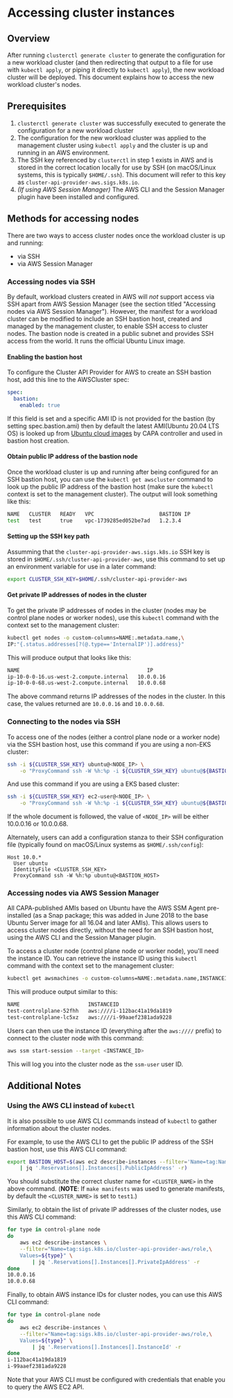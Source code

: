 # Accessing cluster instances

## Overview

After running `clusterctl generate cluster` to generate the configuration for a new workload cluster (and then redirecting that output to a file for use with `kubectl apply`, or piping it directly to `kubectl apply`), the new workload cluster will be deployed. This document explains how to access the new workload cluster's nodes.

## Prerequisites

1. `clusterctl generate cluster` was successfully executed to generate the configuration for a new workload cluster
2. The configuration for the new workload cluster was applied to the management cluster using `kubectl apply` and the cluster is up and running in an AWS environment.
3. The SSH key referenced by `clusterctl` in step 1 exists in AWS and is stored in the correct location locally for use by SSH (on macOS/Linux systems, this is typically `$HOME/.ssh`). This document will refer to this key as `cluster-api-provider-aws.sigs.k8s.io`.
4. _(If using AWS Session Manager)_ The AWS CLI and the Session Manager plugin have been installed and configured.

## Methods for accessing nodes

There are two ways to access cluster nodes once the workload cluster is up and running:

* via SSH
* via AWS Session Manager

### Accessing nodes via SSH

By default, workload clusters created in AWS will _not_ support access via SSH apart from AWS Session Manager (see the section titled "Accessing nodes via AWS Session Manager"). However, the manifest for a workload cluster can be modified to include an SSH bastion host, created and managed by the management cluster, to enable SSH access to cluster nodes. The bastion node is created in a public subnet and provides SSH access from the world. It runs the official Ubuntu Linux image.

#### Enabling the bastion host

To configure the Cluster API Provider for AWS to create an SSH bastion host, add this line to the AWSCluster spec:

```yaml
spec:
  bastion:
    enabled: true
```
If this field is set and a specific AMI ID is not provided for the bastion (by setting spec.bastion.ami) then by default the latest AMI(Ubuntu 20.04 LTS OS) is looked up from [Ubuntu cloud images](https://ubuntu.com/server/docs/cloud-images/amazon-ec2) by CAPA controller and used in bastion host creation.

#### Obtain public IP address of the bastion node

Once the workload cluster is up and running after being configured for an SSH bastion host, you can use the `kubectl get awscluster` command to look up the public IP address of the bastion host (make sure the `kubectl` context is set to the management cluster). The output will look something like this:

```bash
NAME   CLUSTER   READY   VPC                     BASTION IP
test   test      true    vpc-1739285ed052be7ad   1.2.3.4
```

#### Setting up the SSH key path

Assumming that the `cluster-api-provider-aws.sigs.k8s.io` SSH key is stored in
`$HOME/.ssh/cluster-api-provider-aws`, use this command to set up an environment variable for use in a later command:

```bash
export CLUSTER_SSH_KEY=$HOME/.ssh/cluster-api-provider-aws
```

#### Get private IP addresses of nodes in the cluster

To get the private IP addresses of nodes in the cluster (nodes may be control plane nodes or worker nodes), use this `kubectl` command with the context set to the management cluster:

```bash
kubectl get nodes -o custom-columns=NAME:.metadata.name,\
IP:"{.status.addresses[?(@.type=='InternalIP')].address}"
```

This will produce output that looks like this:

```bash
NAME                                         IP
ip-10-0-0-16.us-west-2.compute.internal   10.0.0.16
ip-10-0-0-68.us-west-2.compute.internal   10.0.0.68
```

The above command returns IP addresses of the nodes in the cluster. In this
case, the values returned are `10.0.0.16` and `10.0.0.68`.

### Connecting to the nodes via SSH

To access one of the nodes (either a control plane node or a worker node) via the SSH bastion host, use this command if you are using a non-EKS cluster:

```bash
ssh -i ${CLUSTER_SSH_KEY} ubuntu@<NODE_IP> \
	-o "ProxyCommand ssh -W %h:%p -i ${CLUSTER_SSH_KEY} ubuntu@${BASTION_HOST}"
```

And use this command if you are using a EKS based cluster:

```bash
ssh -i ${CLUSTER_SSH_KEY} ec2-user@<NODE_IP> \
	-o "ProxyCommand ssh -W %h:%p -i ${CLUSTER_SSH_KEY} ubuntu@${BASTION_HOST}"
```


If the whole document is followed, the value of `<NODE_IP>` will be either
10.0.0.16 or 10.0.0.68.

Alternately, users can add a configuration stanza to their SSH configuration file (typically found on macOS/Linux systems as `$HOME/.ssh/config`):

```text
Host 10.0.*
  User ubuntu
  IdentityFile <CLUSTER_SSH_KEY>
  ProxyCommand ssh -W %h:%p ubuntu@<BASTION_HOST>
```

### Accessing nodes via AWS Session Manager

All CAPA-published AMIs based on Ubuntu have the AWS SSM Agent pre-installed (as a Snap package; this was added in June 2018 to the base Ubuntu Server image for all 16.04 and later AMIs). This allows users to access cluster nodes directly, without the need for an SSH bastion host, using the AWS CLI and the Session Manager plugin.

To access a cluster node (control plane node or worker node), you'll need the instance ID. You can retrieve the instance ID using this `kubectl` command with the context set to the management cluster:

```bash
kubectl get awsmachines -o custom-columns=NAME:.metadata.name,INSTANCEID:.spec.providerID
```

This will produce output similar to this:

```bash
NAME                      INSTANCEID
test-controlplane-52fhh   aws:////i-112bac41a19da1819
test-controlplane-lc5xz   aws:////i-99aaef2381ada9228
```

Users can then use the instance ID (everything after the `aws:////` prefix) to connect to the cluster node with this command:

```bash
aws ssm start-session --target <INSTANCE_ID>
```

This will log you into the cluster node as the `ssm-user` user ID.

## Additional Notes

### Using the AWS CLI instead of `kubectl`

It is also possible to use AWS CLI commands instead of `kubectl` to gather information about the cluster nodes.

For example, to use the AWS CLI to get the public IP address of the SSH bastion host, use this AWS CLI command:

```bash
export BASTION_HOST=$(aws ec2 describe-instances --filter='Name=tag:Name,Values=<CLUSTER_NAME>-bastion' \
	| jq '.Reservations[].Instances[].PublicIpAddress' -r)
```

You should substitute the correct cluster name for `<CLUSTER_NAME>` in the above command. (**NOTE**: If `make manifests` was used to generate manifests, by default the `<CLUSTER_NAME>` is set to `test1`.)

Similarly, to obtain the list of private IP addresses of the cluster nodes, use this AWS CLI command:

```bash
for type in control-plane node
do
	aws ec2 describe-instances \
    --filter="Name=tag:sigs.k8s.io/cluster-api-provider-aws/role,\
    Values=${type}" \
		| jq '.Reservations[].Instances[].PrivateIpAddress' -r
done
10.0.0.16
10.0.0.68
```

Finally, to obtain AWS instance IDs for cluster nodes, you can use this AWS CLI command:

```bash
for type in control-plane node
do
	aws ec2 describe-instances \
    --filter="Name=tag:sigs.k8s.io/cluster-api-provider-aws/role,\
    Values=${type}" \
		| jq '.Reservations[].Instances[].InstanceId' -r
done
i-112bac41a19da1819
i-99aaef2381ada9228
```

Note that your AWS CLI must be configured with credentials that enable you to query the AWS EC2 API.
